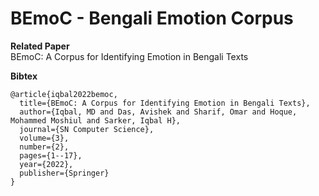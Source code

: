 # BEmoC - Bengali Emotion Corpus


<b>Related Paper</b> <br>
BEmoC: A Corpus for Identifying Emotion in Bengali Texts

<b>Bibtex</b>

```
@article{iqbal2022bemoc,
  title={BEmoC: A Corpus for Identifying Emotion in Bengali Texts},
  author={Iqbal, MD and Das, Avishek and Sharif, Omar and Hoque, Mohammed Moshiul and Sarker, Iqbal H},
  journal={SN Computer Science},
  volume={3},
  number={2},
  pages={1--17},
  year={2022},
  publisher={Springer}
}
```

